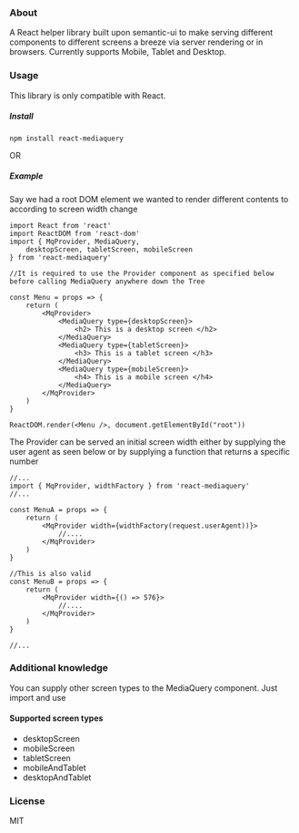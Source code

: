### About
A React helper library built upon semantic-ui to make serving different components to different screens a breeze via server rendering or in browsers. Currently supports Mobile, Tablet and Desktop.

### Usage
This library is only compatible with React.

##### Install
```
npm install react-mediaquery
```
OR

##### Example
Say we had a root DOM element we wanted to render different contents to according to screen width change
```
import React from 'react'
import ReactDOM from 'react-dom'
import { MqProvider, MediaQuery, 
    desktopScreen, tabletScreen, mobileScreen 
} from 'react-mediaquery'

//It is required to use the Provider component as specified below before calling MediaQuery anywhere down the Tree

const Menu = props => {
    return (
        <MqProvider>
            <MediaQuery type={desktopScreen}> 
                <h2> This is a desktop screen </h2>
            </MediaQuery>
            <MediaQuery type={tabletScreen}>
                <h3> This is a tablet screen </h3> 
            </MediaQuery>
            <MediaQuery type={mobileScreen}> 
                <h4> This is a mobile screen </h4> 
            </MediaQuery>
        </MqProvider>
    )
}

ReactDOM.render(<Menu />, document.getElementById("root"))

```

The Provider can be served an initial screen width either by supplying the user agent as seen below or by supplying a function that returns a specific number

```
//...
import { MqProvider, widthFactory } from 'react-mediaquery'
//...

const MenuA = props => {
    return (
        <MqProvider width={widthFactory(request.userAgent))}>
            //....
        </MqProvider>
    )
}

//This is also valid
const MenuB = props => {
    return (
        <MqProvider width={() => 576}>
            //....
        </MqProvider>
    )
}

//...
```

### Additional knowledge
You can supply other screen types to the MediaQuery component. Just import and use
#### Supported screen types
  - desktopScreen
  - mobileScreen
  - tabletScreen
  - mobileAndTablet
  - desktopAndTablet

### License
MIT